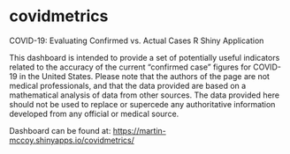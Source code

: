 # covidmetrics
COVID-19: Evaluating Confirmed vs. Actual Cases R Shiny Application

This dashboard is intended to provide a set of potentially useful indicators related to the accuracy of the current “confirmed case” figures for COVID-19 in the United States. Please note that the authors of the page are not medical professionals, and that the data provided are based on a mathematical analysis of data from other sources. The data provided here should not be used to replace or supercede any authoritative information developed from any official or medical source.

Dashboard can be found at: <https://martin-mccoy.shinyapps.io/covidmetrics/>